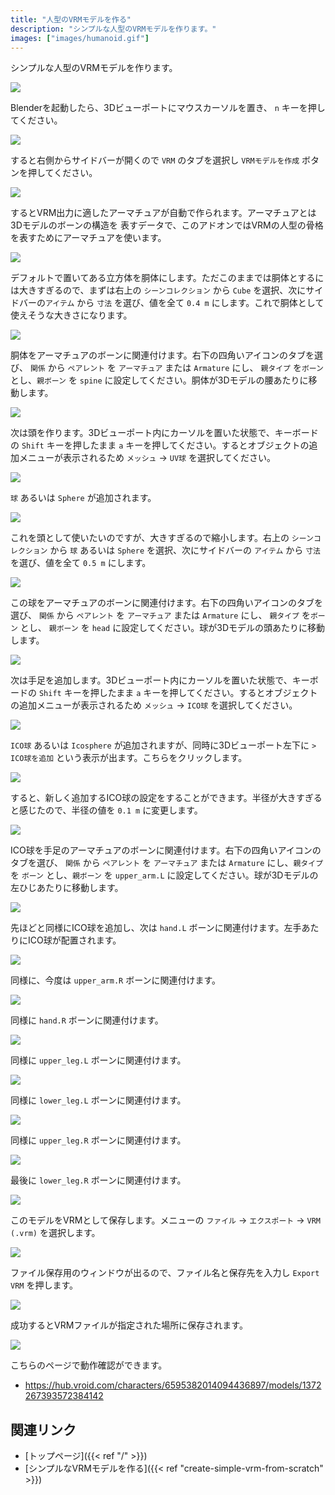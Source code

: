 ```yaml
---
title: "人型のVRMモデルを作る"
description: "シンプルな人型のVRMモデルを作ります。"
images: ["images/humanoid.gif"]
---
```


シンプルな人型のVRMモデルを作ります。

![](../../images/humanoid.gif)

Blenderを起動したら、3Dビューポートにマウスカーソルを置き、 `n` キーを押してください。

![](../images/humanoid1.png)

すると右側からサイドバーが開くので `VRM` のタブを選択し `VRMモデルを作成` ボタンを押してください。

![](../images/humanoid2.png)

するとVRM出力に適したアーマチュアが自動で作られます。アーマチュアとは3Dモデルのボーンの構造を
表すデータで、このアドオンではVRMの人型の骨格を表すためにアーマチュアを使います。

![](../images/humanoid3.png)

デフォルトで置いてある立方体を胴体にします。ただこのままでは胴体とするには大きすぎるので、まずは右上の `シーンコレクション` から `Cube` を選択、次にサイドバーの`アイテム` から `寸法` を選び、値を全て `0.4 m` にします。これで胴体として使えそうな大きさになります。

![](../images/humanoid4.png)

胴体をアーマチュアのボーンに関連付けます。右下の四角いアイコンのタブを選び、 `関係` から `ペアレント` を `アーマチュア` または `Armature` にし、 `親タイプ` を`ボーン` とし、`親ボーン` を `spine` に設定してください。胴体が3Dモデルの腰あたりに移動します。

![](../images/humanoid5.png)

次は頭を作ります。3Dビューポート内にカーソルを置いた状態で、キーボードの `Shift` キーを押したまま `a` キーを押してください。するとオブジェクトの追加メニューが表示されるため `メッシュ` → `UV球` を選択してください。

![](../images/humanoid6.png)

`球` あるいは `Sphere` が追加されます。

![](../images/humanoid7.png)

これを頭として使いたいのですが、大きすぎるので縮小します。右上の `シーンコレクション` から `球` あるいは `Sphere` を選択、次にサイドバーの `アイテム` から `寸法` を選び、値を全て `0.5 m` にします。

![](../images/humanoid8.png)

この球をアーマチュアのボーンに関連付けます。右下の四角いアイコンのタブを選び、 `関係` から `ペアレント` を `アーマチュア` または `Armature` にし、 `親タイプ` を`ボーン` とし、 `親ボーン` を `head` に設定してください。球が3Dモデルの頭あたりに移動します。

![](../images/humanoid9.png)

次は手足を追加します。3Dビューポート内にカーソルを置いた状態で、キーボードの `Shift` キーを押したまま `a` キーを押してください。するとオブジェクトの追加メニューが表示されるため `メッシュ` → `ICO球` を選択してください。

![](../images/humanoid10.png)

`ICO球` あるいは `Icosphere` が追加されますが、同時に3Dビューポート左下に `> ICO球を追加` という表示が出ます。こちらをクリックします。

![](../images/humanoid11.png)

すると、新しく追加するICO球の設定をすることができます。半径が大きすぎると感じたので、半径の値を `0.1 m` に変更します。

![](../images/humanoid12.png)

ICO球を手足のアーマチュアのボーンに関連付けます。右下の四角いアイコンのタブを選び、 `関係` から `ペアレント` を `アーマチュア` または `Armature` にし、`親タイプ`を `ボーン` とし、`親ボーン` を `upper_arm.L` に設定してください。球が3Dモデルの左ひじあたりに移動します。

![](../images/humanoid13.png)

先ほどと同様にICO球を追加し、次は `hand.L` ボーンに関連付けます。左手あたりにICO球が配置されます。

![](../images/humanoid14.png)

同様に、今度は `upper_arm.R` ボーンに関連付けます。

![](../images/humanoid15.png)

同様に `hand.R` ボーンに関連付けます。

![](../images/humanoid16.png)

同様に `upper_leg.L` ボーンに関連付けます。

![](../images/humanoid17.png)

同様に `lower_leg.L` ボーンに関連付けます。

![](../images/humanoid18.png)

同様に `upper_leg.R` ボーンに関連付けます。

![](../images/humanoid19.png)

最後に `lower_leg.R` ボーンに関連付けます。

![](../images/humanoid20.png)

このモデルをVRMとして保存します。メニューの `ファイル` → `エクスポート` → `VRM (.vrm)` を選択します。

![](../images/simple2.png)

ファイル保存用のウィンドウが出るので、ファイル名と保存先を入力し `Export VRM` を押します。

![](../images/simple3.png)

成功するとVRMファイルが指定された場所に保存されます。

![](../../images/humanoid.gif)

こちらのページで動作確認ができます。

- https://hub.vroid.com/characters/6595382014094436897/models/1372267393572384142

## 関連リンク

- [トップページ]({{< ref "/" >}})
- [シンプルなVRMモデルを作る]({{< ref "create-simple-vrm-from-scratch" >}})
